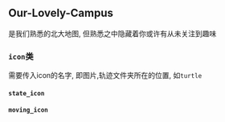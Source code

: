 ## Our-Lovely-Campus
是我们熟悉的北大地图, 但熟悉之中隐藏着你或许有从未关注到趣味

### `icon`类
需要传入icon的名字, 即图片,轨迹文件夹所在的位置, 如`turtle`
#### `state_icon`

#### `moving_icon`